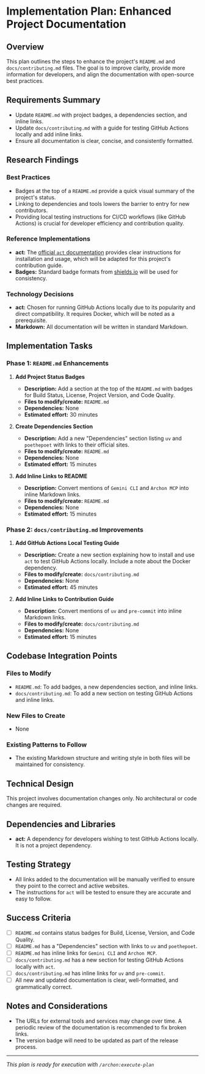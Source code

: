# Implementation Plan: Enhanced Project Documentation

## Overview
This plan outlines the steps to enhance the project's `README.md` and `docs/contributing.md` files. The goal is to improve clarity, provide more information for developers, and align the documentation with open-source best practices.

## Requirements Summary
- Update `README.md` with project badges, a dependencies section, and inline links.
- Update `docs/contributing.md` with a guide for testing GitHub Actions locally and add inline links.
- Ensure all documentation is clear, concise, and consistently formatted.

## Research Findings
### Best Practices
- Badges at the top of a `README.md` provide a quick visual summary of the project's status.
- Linking to dependencies and tools lowers the barrier to entry for new contributors.
- Providing local testing instructions for CI/CD workflows (like GitHub Actions) is crucial for developer efficiency and contribution quality.

### Reference Implementations
- **act:** The [official `act` documentation](https://github.com/nektos/act) provides clear instructions for installation and usage, which will be adapted for this project's contribution guide.
- **Badges:** Standard badge formats from [shields.io](https://shields.io/) will be used for consistency.

### Technology Decisions
- **act:** Chosen for running GitHub Actions locally due to its popularity and direct compatibility. It requires Docker, which will be noted as a prerequisite.
- **Markdown:** All documentation will be written in standard Markdown.

## Implementation Tasks

### Phase 1: `README.md` Enhancements
1.  **Add Project Status Badges**
    -   **Description:** Add a section at the top of the `README.md` with badges for Build Status, License, Project Version, and Code Quality.
    -   **Files to modify/create:** `README.md`
    -   **Dependencies:** None
    -   **Estimated effort:** 30 minutes

2.  **Create Dependencies Section**
    -   **Description:** Add a new "Dependencies" section listing `uv` and `poethepoet` with links to their official sites.
    -   **Files to modify/create:** `README.md`
    -   **Dependencies:** None
    -   **Estimated effort:** 15 minutes

3.  **Add Inline Links to README**
    -   **Description:** Convert mentions of `Gemini CLI` and `Archon MCP` into inline Markdown links.
    -   **Files to modify/create:** `README.md`
    -   **Dependencies:** None
    -   **Estimated effort:** 15 minutes

### Phase 2: `docs/contributing.md` Improvements
1.  **Add GitHub Actions Local Testing Guide**
    -   **Description:** Create a new section explaining how to install and use `act` to test GitHub Actions locally. Include a note about the Docker dependency.
    -   **Files to modify/create:** `docs/contributing.md`
    -   **Dependencies:** None
    -   **Estimated effort:** 45 minutes

2.  **Add Inline Links to Contribution Guide**
    -   **Description:** Convert mentions of `uv` and `pre-commit` into inline Markdown links.
    -   **Files to modify/create:** `docs/contributing.md`
    -   **Dependencies:** None
    -   **Estimated effort:** 15 minutes

## Codebase Integration Points
### Files to Modify
-   `README.md`: To add badges, a new dependencies section, and inline links.
-   `docs/contributing.md`: To add a new section on testing GitHub Actions and inline links.

### New Files to Create
-   None

### Existing Patterns to Follow
-   The existing Markdown structure and writing style in both files will be maintained for consistency.

## Technical Design
This project involves documentation changes only. No architectural or code changes are required.

## Dependencies and Libraries
-   **act:** A dependency for developers wishing to test GitHub Actions locally. It is not a project dependency.

## Testing Strategy
-   All links added to the documentation will be manually verified to ensure they point to the correct and active websites.
-   The instructions for `act` will be tested to ensure they are accurate and easy to follow.

## Success Criteria
-   [ ] `README.md` contains status badges for Build, License, Version, and Code Quality.
-   [ ] `README.md` has a "Dependencies" section with links to `uv` and `poethepoet`.
-   [ ] `README.md` has inline links for `Gemini CLI` and `Archon MCP`.
-   [ ] `docs/contributing.md` has a new section for testing GitHub Actions locally with `act`.
-   [ ] `docs/contributing.md` has inline links for `uv` and `pre-commit`.
-   [ ] All new and updated documentation is clear, well-formatted, and grammatically correct.

## Notes and Considerations
-   The URLs for external tools and services may change over time. A periodic review of the documentation is recommended to fix broken links.
-   The version badge will need to be updated as part of the release process.

---
*This plan is ready for execution with `/archon:execute-plan`*
